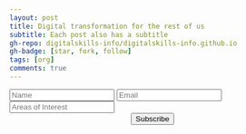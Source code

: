 ```yaml
---
layout: post
title: Digital transformation for the rest of us
subtitle: Each post also has a subtitle
gh-repo: digitalskills-info/digitalskills-info.github.io
gh-badge: [star, fork, follow]
tags: [org]
comments: true
---
```


<form method="POST" class="subscribe" action="http://localhost:1111/v2/entry/digitalskills-info/digitalskills-info.github.io/master/subscribe">
  <input name="options[redirect]" type="hidden" value="https://github.com/digitalskills-info/digitalskills-info/pulls">
  <input name="options[slug]" type="hidden" value="restofus">
  <input name="fields[name]" type="text" placeholder="Name">
  <input name="fields[email]" type="email" placeholder="Email">
  <input name="fields[message]" type="text" placeholder="Areas of Interest">
  <center><button type="submit">Subscribe</button></center>
